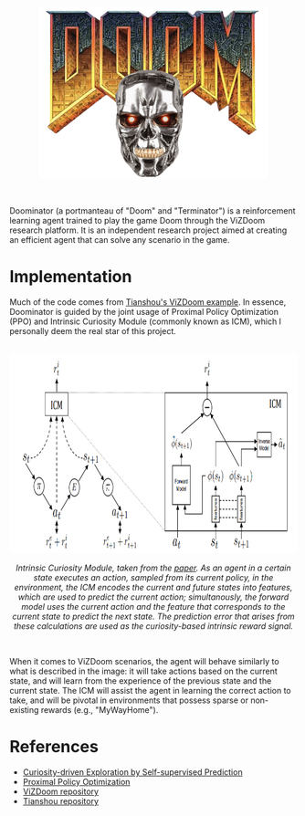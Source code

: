 <p align="center">
    <img src="src/logo.png" height="300" width="400" alt="Doominator logo">
</p>

<br>

Doominator (a portmanteau of "Doom" and "Terminator") is a reinforcement learning agent trained to play the game Doom through the ViZDoom research platform. It is an independent research project aimed at creating an efficient agent that can solve any scenario in the game.

# Implementation
Much of the code comes from [Tianshou's ViZDoom example](https://github.com/thu-ml/tianshou/tree/master/examples/vizdoom). In essence, Doominator is guided by the joint usage of Proximal Policy Optimization (PPO) and Intrinsic Curiosity Module (commonly known as ICM), which I personally deem the real star of this project.

<br>

<center>

<img src="src/icm.png" height="350" width="800" alt="ICM">

 *Intrinsic Curiosity Module, taken from the <a href="https://pathak22.github.io/noreward-rl/resources/icml17.pdf">paper</a>. As an agent in a certain state executes an action, sampled from its current policy, in the environment, the ICM encodes the current and future states into features, which are used to predict the current action; simultanously, the forward model uses the current action and the feature that corresponds to the current state to predict the next state. The prediction error that arises from these calculations are used as the curiosity-based intrinsic reward signal.*

</center>

<br>

When it comes to ViZDoom scenarios, the agent will behave similarly to what is described in the image: it will take actions based on the current state, and will learn from the experience of the previous state and the current state. The ICM will assist the agent in learning the correct action to take, and will be pivotal in environments that possess sparse or non-existing rewards (e.g., "MyWayHome").

# References
* [Curiosity-driven Exploration by Self-supervised Prediction](https://pathak22.github.io/noreward-rl/resources/icml17.pdf)
* [Proximal Policy Optimization](https://arxiv.org/abs/1707.06347)
* [ViZDoom repository](https://github.com/mwydmuch/ViZDoom)
* [Tianshou repository](https://github.com/thu-ml/tianshou)
